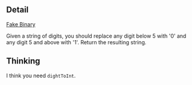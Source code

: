 ## Detail

[Fake Binary](https://www.codewars.com/kata/fake-binary/train/haskell)

Given a string of digits, you should replace any digit below 5 with '0' and any digit 5 and above with '1'. Return the resulting string.

## Thinking

I think you need `dightToInt`.